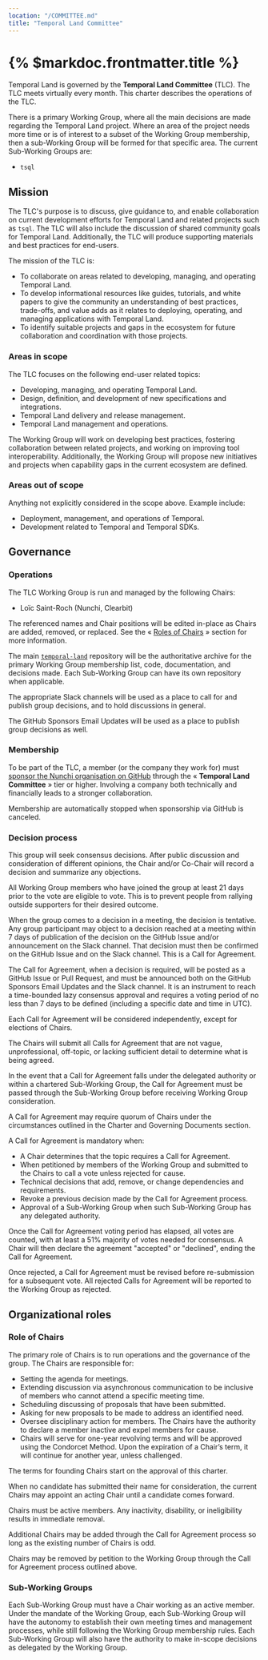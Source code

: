 ```yaml
---
location: "/COMMITTEE.md"
title: "Temporal Land Committee"
---
```


# {% $markdoc.frontmatter.title %}

Temporal Land is governed by the **Temporal Land Committee** (TLC). The TLC meets
virtually every month. This charter describes the operations of the TLC.

There is a primary Working Group, where all the main decisions are made regarding
the Temporal Land project. Where an area of the project needs more time or is of
interest to a subset of the Working Group membership, then a sub-Working Group
will be formed for that specific area. The current Sub-Working Groups are:
- `tsql`

## Mission

The TLC's purpose is to discuss, give guidance to, and enable collaboration on
current development efforts for Temporal Land and related projects such as `tsql`.
The TLC will also include the discussion of shared community goals for Temporal
Land. Additionally, the TLC will produce supporting materials and best practices
for end-users.

The mission of the TLC is:
- To collaborate on areas related to developing, managing, and operating Temporal
  Land.
- To develop informational resources like guides, tutorials, and white papers to
  give the community an understanding of best practices, trade-offs, and value
  adds as it relates to deploying, operating, and managing applications with
  Temporal Land.
- To identify suitable projects and gaps in the ecosystem for future collaboration
  and coordination with those projects.

### Areas in scope

The TLC focuses on the following end-user related topics:
- Developing, managing, and operating Temporal Land.
- Design, definition, and development of new specifications and integrations.
- Temporal Land delivery and release management.
- Temporal Land management and operations.

The Working Group will work on developing best practices, fostering collaboration
between related projects, and working on improving tool interoperability.
Additionally, the Working Group will propose new initiatives and projects when
capability gaps in the current ecosystem are defined.

### Areas out of scope

Anything not explicitly considered in the scope above. Example include:
- Deployment, management, and operations of Temporal.
- Development related to Temporal and Temporal SDKs.

## Governance

### Operations

The TLC Working Group is run and managed by the following Chairs:
- Loïc Saint-Roch (Nunchi, Clearbit)

The referenced names and Chair positions will be edited in-place as Chairs are
added, removed, or replaced. See the « [Roles of Chairs](#role-of-chairs) »
section for more information.

The main [`temporal-land`](https://github.com/nunchistudio/temporal-land)
repository will be the authoritative archive for the primary Working Group
membership list, code, documentation, and decisions made. Each Sub-Working Group
can have its own repository when applicable.

The appropriate Slack channels will be used as a place to call for and publish
group decisions, and to hold discussions in general.

The GitHub Sponsors Email Updates will be used as a place to publish group
decisions as well.

### Membership

To be part of the TLC, a member (or the company they work for) must [sponsor the
Nunchi organisation on GitHub](https://github.com/sponsors/nunchistudio) through
the « **Temporal Land Committee** » tier or higher. Involving a company both
technically and financially leads to a stronger collaboration.

Membership are automatically stopped when sponsorship via GitHub is canceled.

### Decision process

This group will seek consensus decisions. After public discussion and consideration
of different opinions, the Chair and/or Co-Chair will record a decision and
summarize any objections.

All Working Group members who have joined the group at least 21 days prior to
the vote are eligible to vote. This is to prevent people from rallying outside
supporters for their desired outcome.

When the group comes to a decision in a meeting, the decision is tentative. Any
group participant may object to a decision reached at a meeting within 7 days of
publication of the decision on the GitHub Issue and/or announcement on the Slack
channel. That decision must then be confirmed on the GitHub Issue and on the
Slack channel. This is a Call for Agreement.

The Call for Agreement, when a decision is required, will be posted as a GitHub
Issue or Pull Request, and must be announced both on the GitHub Sponsors Email
Updates and the Slack channel. It is an instrument to reach a time-bounded lazy
consensus approval and requires a voting period of no less than 7 days to be
defined (including a specific date and time in UTC).

Each Call for Agreement will be considered independently, except for elections
of Chairs.

The Chairs will submit all Calls for Agreement that are not vague, unprofessional,
off-topic, or lacking sufficient detail to determine what is being agreed.

In the event that a Call for Agreement falls under the delegated authority or
within a chartered Sub-Working Group, the Call for Agreement must be passed
through the Sub-Working Group before receiving Working Group consideration.

A Call for Agreement may require quorum of Chairs under the circumstances outlined
in the Charter and Governing Documents section.

A Call for Agreement is mandatory when:
- A Chair determines that the topic requires a Call for Agreement.
- When petitioned by members of the Working Group and submitted to the Chairs to
  call a vote unless rejected for cause.
- Technical decisions that add, remove, or change dependencies and requirements.
- Revoke a previous decision made by the Call for Agreement process.
- Approval of a Sub-Working Group when such Sub-Working Group has any delegated
  authority.

Once the Call for Agreement voting period has elapsed, all votes are counted,
with at least a 51% majority of votes needed for consensus. A Chair will then
declare the agreement "accepted" or "declined", ending the Call for Agreement.

Once rejected, a Call for Agreement must be revised before re-submission for a
subsequent vote. All rejected Calls for Agreement will be reported to the Working
Group as rejected.

## Organizational roles

### Role of Chairs

The primary role of Chairs is to run operations and the governance of the group.
The Chairs are responsible for:
- Setting the agenda for meetings.
- Extending discussion via asynchronous communication to be inclusive of members
  who cannot attend a specific meeting time.
- Scheduling discussing of proposals that have been submitted.
- Asking for new proposals to be made to address an identified need.
- Oversee disciplinary action for members. The Chairs have the authority to
  declare a member inactive and expel members for cause.
- Chairs will serve for one-year revolving terms and will be approved using the
  Condorcet Method. Upon the expiration of a Chair’s term, it will continue for
  another year, unless challenged.

The terms for founding Chairs start on the approval of this charter.

When no candidate has submitted their name for consideration, the current Chairs
may appoint an acting Chair until a candidate comes forward.

Chairs must be active members. Any inactivity, disability, or ineligibility results
in immediate removal.

Additional Chairs may be added through the Call for Agreement process so long as
the existing number of Chairs is odd.

Chairs may be removed by petition to the Working Group through the Call for
Agreement process outlined above.

### Sub-Working Groups

Each Sub-Working Group must have a Chair working as an active member. Under the
mandate of the Working Group, each Sub-Working Group will have the autonomy to
establish their own meeting times and management processes, while still following
the Working Group membership rules. Each Sub-Working Group will also have the
authority to make in-scope decisions as delegated by the Working Group.
